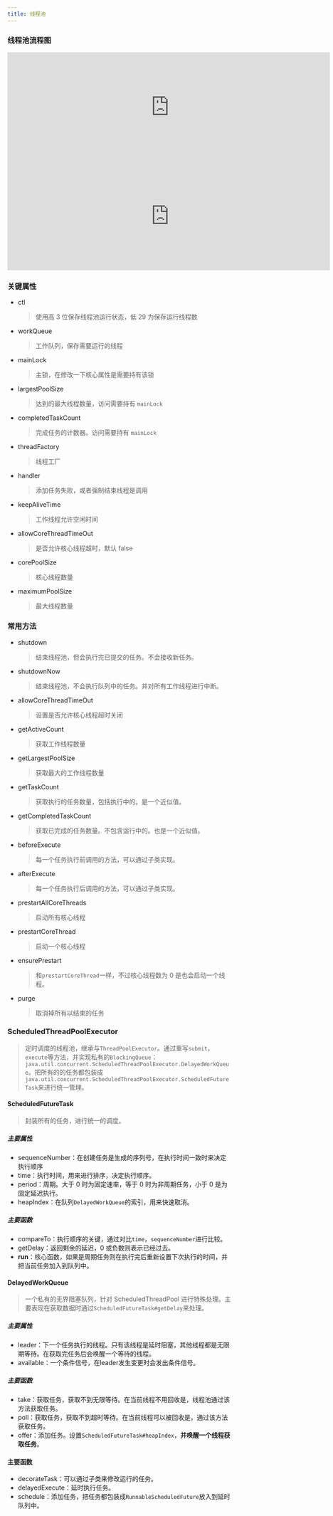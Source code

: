 ```yaml
---
title: 线程池
---
```


### 线程池流程图

<iframe id="embed_dom" name="embed_dom" frameborder="0" style="display:block;width:725px; height:245px;" src="https://www.processon.com/embed/619f50e40e3e743d103b520d"></iframe>

<iframe id="embed_dom" name="embed_dom" frameborder="0" style="display:block;width:725px; height:245px;" src="https://www.processon.com/embed/61a48efa1efad425fd73dce4"></iframe>

### 关键属性

- ctl

  > 使用高 3 位保存线程池运行状态，低 29 为保存运行线程数

- workQueue

  > 工作队列，保存需要运行的线程

- mainLock

  > 主锁，在修改一下核心属性是需要持有该锁

- largestPoolSize

  > 达到的最大线程数量，访问需要持有 `mainLock`

- completedTaskCount

  > 完成任务的计数器。访问需要持有 `mainLock`

- threadFactory

  > 线程工厂

- handler

  > 添加任务失败，或者强制结束线程是调用

- keepAliveTime

  > 工作线程允许空闲时间

- allowCoreThreadTimeOut

  > 是否允许核心线程超时，默认 false

- corePoolSize

  > 核心线程数量

- maximumPoolSize

  > 最大线程数量

### 常用方法

- shutdown

  > 结束线程池，但会执行完已提交的任务。不会接收新任务。

- shutdownNow

  > 结束线程池，不会执行队列中的任务。并对所有工作线程进行中断。

- allowCoreThreadTimeOut

  > 设置是否允许核心线程超时关闭

- getActiveCount

  > 获取工作线程数量

- getLargestPoolSize

  > 获取最大的工作线程数量

- getTaskCount

  > 获取执行的任务数量，包括执行中的。是一个近似值。

- getCompletedTaskCount

  > 获取已完成的任务数量。不包含运行中的。也是一个近似值。

- beforeExecute

  > 每一个任务执行前调用的方法，可以通过子类实现。

- afterExecute

  > 每一个任务执行后调用的方法，可以通过子类实现。

- prestartAllCoreThreads

  > 启动所有核心线程

- prestartCoreThread

  > 启动一个核心线程

- ensurePrestart

  > 和`prestartCoreThread`一样，不过核心线程数为 0 是也会启动一个线程。

- purge

  > 取消掉所有以结束的任务

### ScheduledThreadPoolExecutor

> 定时调度的线程池，继承与`ThreadPoolExecutor`。通过重写`submit`，`execute`等方法，并实现私有的`BlockingQueue`：`java.util.concurrent.ScheduledThreadPoolExecutor.DelayedWorkQueue`。把所有的的任务都包装成`java.util.concurrent.ScheduledThreadPoolExecutor.ScheduledFutureTask`来进行统一管理。

#### ScheduledFutureTask

> 封装所有的任务，进行统一的调度。

##### 主要属性

- sequenceNumber：在创建任务是生成的序列号，在执行时间一致时来决定执行顺序
- time：执行时间，用来进行排序，决定执行顺序。
- period：周期。大于 0 时为固定速率，等于 0 时为非周期任务，小于 0 是为固定延迟执行。
- heapIndex：在队列`DelayedWorkQueue`的索引，用来快速取消。

##### 主要函数

- compareTo：执行顺序的关键，通过对比`time`，`sequenceNumber`进行比较。
- getDelay：返回剩余的延迟，0 或负数则表示已经过去。
- **run**：核心函数，如果是周期任务则在执行完后重新设置下次执行的时间，并把当前任务加入到队列中。

#### DelayedWorkQueue

> 一个私有的无界阻塞队列，针对 ScheduledThreadPool 进行特殊处理。主要表现在获取数据时通过`ScheduledFutureTask#getDelay`来处理。

##### 主要属性

- leader：下一个任务执行的线程。只有该线程是延时阻塞，其他线程都是无限期等待。在获取完任务后会唤醒一个等待的线程。
- available：一个条件信号，在leader发生变更时会发出条件信号。

##### 主要函数

- take：获取任务，获取不到无限等待。在当前线程不用回收是，线程池通过该方法获取任务。
- poll：获取任务，获取不到超时等待。在当前线程可以被回收是，通过该方法获取任务。
- offer：添加任务。设置`ScheduledFutureTask#heapIndex`，**并唤醒一个线程获取任务**。

#### 主要函数

- decorateTask：可以通过子类来修改运行的任务。
- delayedExecute：延时执行任务。
- schedule：添加任务，把任务都包装成`RunnableScheduledFuture`放入到延时队列中。
